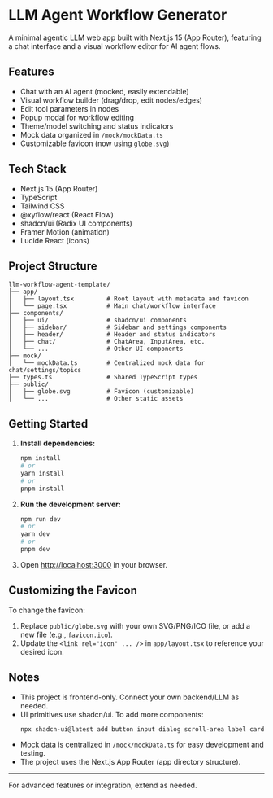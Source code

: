 # LLM Agent Workflow Generator

A minimal agentic LLM web app built with Next.js 15 (App Router), featuring a chat interface and a visual workflow
editor for AI agent flows.

## Features

- Chat with an AI agent (mocked, easily extendable)
- Visual workflow builder (drag/drop, edit nodes/edges)
- Edit tool parameters in nodes
- Popup modal for workflow editing
- Theme/model switching and status indicators
- Mock data organized in `/mock/mockData.ts`
- Customizable favicon (now using `globe.svg`)

## Tech Stack

- Next.js 15 (App Router)
- TypeScript
- Tailwind CSS
- @xyflow/react (React Flow)
- shadcn/ui (Radix UI components)
- Framer Motion (animation)
- Lucide React (icons)

## Project Structure

```
llm-workflow-agent-template/
├── app/
│   ├── layout.tsx         # Root layout with metadata and favicon
│   └── page.tsx           # Main chat/workflow interface
├── components/
│   ├── ui/                # shadcn/ui components
│   ├── sidebar/           # Sidebar and settings components
│   ├── header/            # Header and status indicators
│   ├── chat/              # ChatArea, InputArea, etc.
│   └── ...                # Other UI components
├── mock/
│   └── mockData.ts        # Centralized mock data for chat/settings/topics
├── types.ts               # Shared TypeScript types
├── public/
│   ├── globe.svg          # Favicon (customizable)
│   └── ...                # Other static assets
```

## Getting Started

1. **Install dependencies:**
    ```bash
    npm install
    # or
    yarn install
    # or
    pnpm install
    ```

2. **Run the development server:**
    ```bash
    npm run dev
    # or
    yarn dev
    # or
    pnpm dev
    ```

3. Open [http://localhost:3000](http://localhost:3000) in your browser.

## Customizing the Favicon

To change the favicon:

1. Replace `public/globe.svg` with your own SVG/PNG/ICO file, or add a new file (e.g., `favicon.ico`).
2. Update the `<link rel="icon" ... />` in `app/layout.tsx` to reference your desired icon.

## Notes

- This project is frontend-only. Connect your own backend/LLM as needed.
- UI primitives use shadcn/ui. To add more components:
  ```bash
  npx shadcn-ui@latest add button input dialog scroll-area label card separator
  ```
- Mock data is centralized in `/mock/mockData.ts` for easy development and testing.
- The project uses the Next.js App Router (app directory structure).

---
For advanced features or integration, extend as needed.